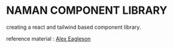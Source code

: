 # NAMAN COMPONENT LIBRARY

creating a react and tailwind based component library.

reference material : [Alex Eagleson](https://dev.to/alexeagleson/how-to-create-and-publish-a-react-component-library-2oe)
